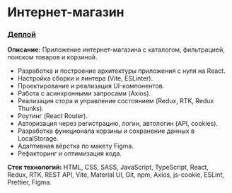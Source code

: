 # Интернет-магазин
### [Деплой](https://pvpkiselev.github.io/catalog/)

**Описание:** Приложение интернет-магазина с каталогом, фильтрацией, поиском товаров и корзиной.

- Разработка и построение архитектуры приложения с нуля на React.
- Настройка сборки и линтера (Vite, ESLinter).
- Проектирование и реализация UI-компонентов.
- Работа с асинхронными запросами (Axios).
- Реализация стора и управление состоянием (Redux, RTK, Redux Thunks).
- Роутинг (React Router).
- Авторизация через регистрацию, логин, автологин (API, cookies).
- Разработка функционала корзины и сохранение данных в LocalStorage.
- Адаптивная вёрстка по макету Figma.
- Рефакторинг и оптимизация кода.

**Стек технологий:** HTML, CSS, SASS, JavaScript, TypeScript, React, Redux, RTK, REST API, Vite, Material UI, Git, npm, Axios, js-cookie, ESLint, Prettier, Figma.
